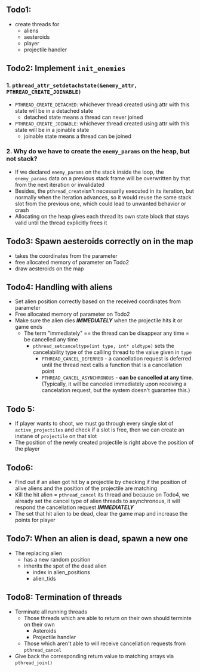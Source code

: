 ## Todo1:
- create threads for
	- aliens
	- aesteroids
	- player
	- projectile handler

## Todo2: Implement `init_enemies`
### 1. `pthread_attr_setdetachstate(&enemy_attr, PTHREAD_CREATE_JOINABLE)`
- `PTHREAD_CREATE_DETACHED`: whichever thread created using attr with this state will be in a detached state
	- detached state means a thread can never joined
- `PTHREAD_CREATE_JOINABLE`: whichever thread created using attr with this state will be in a joinable state
	- joinable state means a thread can be joined

### 2. Why do we have to create the `enemy_params` on the heap, but not stack?
- If we declared `enemy_params` on the stack inside the loop, the `enemy_params` data on a previous stack frame will be overwritten by that from the next iteration or invalidated
- Besides, the `pthread_create`isn't necessarily executed in its iteration, but normally when the iteration advances, so it would reuse the same stack slot from the previous one, which could lead to unwanted behavior or crash
- Allocating on the heap gives each thread its own state block that stays valid until the thread explicitly frees it

## Todo3: Spawn aesteroids correctly on in the map
- takes the coordinates from the parameter
- free allocated memory of parameter on Todo2
- draw aesteroids on the map

## Todo4: Handling with aliens
- Set alien position correctly based on the received coordinates from parameter
- Free allocated memory of parameter on Todo2
- Make sure the alien dies ***IMMEDIATELY*** when the projectile hits it or game ends
	- The term "immediately" == the thread can be disappear any time = be cancelled any time
		- `pthread_setcanceltype(int type, int* oldtype)` sets the cancelability type of the callilng thread to the value given in `type`
			- `PTHREAD_CANCEL_DEFERRED` - a cancellation request is deferred until the thread next calls a function that is a cancellation point
			- `PTHREAD_CANCEL_ASYNCHRONOUS` - **can be cancelled at any time**. (Typically, it  will  be canceled  immediately  upon  receiving a cancelation request, but
              the system doesn't guarantee this.)

## Todo 5: 
- If player wants to shoot, we must go through every single slot of `active_projectiles` and check if a slot is free, then we can create an instane of `projectile` on that slot
- The position of the newly created projectile is right above the position of the player

## Todo6:
- Find out if an alien got hit by a projectile by checking if the position of alive aliens and the position of the projectile are matching
- Kill the hit alien = `pthread_cancel` its thread and because on Todo4, we already set the cancel  type of alien threads to asynchronous, it will respond the cancellation request ***IMMEDIATELY***
- The set that hit alien to be dead, clear the game map and increase the points for player

## Todo7: When an alien is dead, spawn a new one
- The replacing alien
	- has a new random position
	- inherits the spot of the dead alien
		- index in alien_positions 
		- alien_tids


## Todo8: Termination of threads
- Terminate all running threads
	- Those threads which are able to return on their own should terminte on their own
		- Asteroids
		- Projectile handler
	- Those which aren't able to will receive cancellation requests from `pthread_cancel`
- Give back the corresponding return value to matching arrays via `pthread_join()`



